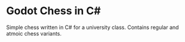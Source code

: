 # Godot Chess in C#

Simple chess written in C# for a university class.
Contains regular and atmoic chess variants.
